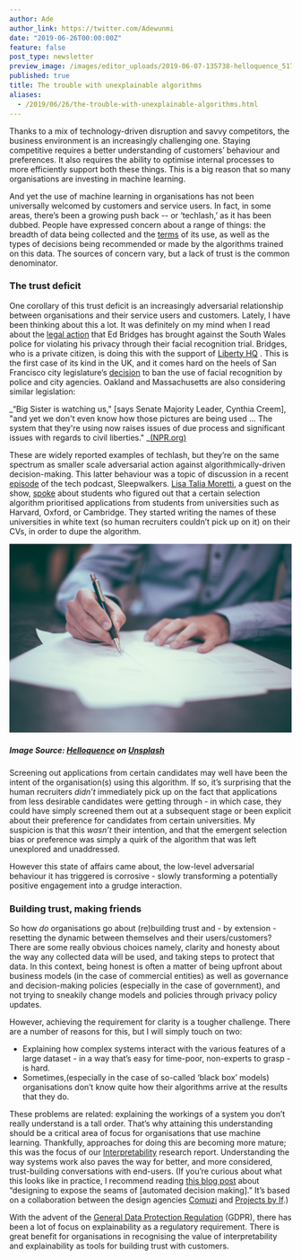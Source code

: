 ```yaml
---
author: Ade
author_link: https://twitter.com/Adewunmi
date: "2019-06-26T00:00:00Z"
feature: false
post_type: newsletter
preview_image: /images/editor_uploads/2019-06-07-135738-helloquence_51716_unsplash.jpg
published: true
title: The trouble with unexplainable algorithms
aliases:
  - /2019/06/26/the-trouble-with-unexplainable-algorithms.html
---
```


Thanks to a mix of technology-driven disruption and savvy competitors, the business environment is an increasingly challenging one. Staying competitive requires a better understanding of customers’ behaviour and preferences. It also requires the ability to optimise internal processes to more efficiently support both these things. This is a big reason that so many organisations are investing in machine learning.

And yet the use of machine learning in organisations has not been universally welcomed by customers and service users. In fact, in some areas, there’s been a growing push back -- or ‘techlash,’ as it has been dubbed. People have expressed concern about a range of things: the breadth of data being collected and the [terms](https://www.nbcnews.com/tech/security/millions-people-uploaded-photos-ever-app-then-company-used-them-n1003371) of its use, as well as the types of decisions being recommended or made by the algorithms trained on this data. The sources of concern vary, but a lack of trust is the common denominator.

### The trust deficit
One corollary of this trust deficit is an increasingly adversarial relationship between organisations and their service users and customers. Lately, I have been thinking about this a lot. It was definitely on my mind when I read about the [legal action](https://www.theguardian.com/technology/2019/may/21/office-worker-launches-uks-first-police-facial-recognition-legal-action) that Ed Bridges has brought against the South Wales police for violating his privacy through their facial recognition trial. Bridges, who is a private citizen, is doing this with the support of [Liberty HQ](https://www.libertyhumanrights.org.uk/news/press-releases-and-statements/liberty-client-takes-police-ground-breaking-facial-recognition) . This is the first case of its kind in the UK, and it comes hard on the heels of San Francisco city legislature’s [decision](https://text.npr.org/s.php?sId=723193785) to ban the use of facial recognition by police and city agencies. Oakland and Massachusetts are also considering similar legislation:

_“Big Sister is watching us," [says Senate Majority Leader, Cynthia Creem], "and yet we don't even know how those pictures are being used ... The system that they're using now raises issues of due process and significant issues with regards to civil liberties." _[(NPR.org)](https://text.npr.org/s.php?sId=723193785)

These are widely reported examples of techlash, but they’re on the same spectrum as smaller scale adversarial action against algorithmically-driven decision-making. This latter behaviour was a topic of discussion in a recent [episode](https://www.listennotes.com/podcasts/sleepwalkers/poker-face-bSmrcn6E1H4/) of the tech podcast, Sleepwalkers. [Lisa Talia Moretti](https://www.gold.ac.uk/institute-management-studies/staff/moretti-lisa/), a guest on the show, [spoke](https://lnns.co/0lIJtPjDcOf/371) about students who figured out that a certain selection algorithm prioritised applications from students from universities such as Harvard, Oxford, or Cambridge. They started writing the names of these universities in white text (so human recruiters couldn’t pick up on it) on their CVs, in order to dupe the algorithm.

![](/images/editor_uploads/2019-06-07-135738-helloquence_51716_unsplash.jpg)
##### Image Source:  [Helloquence](https://unsplash.com/@helloquence?utm_source=unsplash&utm_medium=referral&utm_content=creditCopyText) on [Unsplash](https://unsplash.com/)

Screening out applications from certain candidates may well have been the intent of the organisation(s) using this algorithm. If so, it’s surprising that the human recruiters _didn’t_ immediately pick up on the fact that applications from less desirable candidates were getting through - in which case, they could have simply screened them out at a subsequent stage or been explicit about their preference for candidates from certain universities. My suspicion is that this _wasn’t_ their intention, and that the emergent selection bias or preference was simply a quirk of the algorithm that was left unexplored and unaddressed.

However this state of affairs came about, the low-level adversarial behaviour it has triggered is corrosive - slowly transforming a potentially positive engagement into a grudge interaction.

### Building trust, making friends 
So how _do_ organisations go about (re)building trust and - by extension - resetting the dynamic between themselves and their users/customers? There are some really obvious choices namely, clarity and honesty about the way any collected data will be used, and taking steps to protect that data. In this context, being honest is often a matter of being upfront about business models (in the case of commercial entities) as well as governance and decision-making policies (especially in the case of government), and not trying to sneakily change models and policies through privacy policy updates. 

However, achieving the requirement for clarity is a tougher challenge. There are a number of reasons for this, but I will simply touch on two: 

* Explaining how complex systems interact with the various features of a large dataset - in a way that’s easy for time-poor, non-experts to grasp - is hard.
* Sometimes,(especially in the case of so-called ‘black box’ models) organisations don’t know quite how their algorithms arrive at the results that they do. 

These problems are related: explaining the workings of a system you don’t really understand is a tall order. That’s why attaining this understanding should be a critical area of focus for organisations that use machine learning. Thankfully, approaches for doing this are becoming more mature; this was the focus of our [Interpretability](https://blog.fastforwardlabs.com/2017/08/02/business-interpretability.html) research report.  Understanding the way systems work also paves the way for better, and more considered, trust-building conversations with end-users. (If you’re curious about what this looks like in practice, I recommend reading [this blog post](https://www.projectsbyif.com/blog/learning-through-making-understanding-what-young-people-think-about-ai-and-data-privacy/) about “designing to expose the seams of [automated decision making].” It’s based on a collaboration between the design agencies [Comuzi](https://comuzi.xyz/#) and [Projects by If](https://www.projectsbyif.com/).) 

With the advent of the [General Data Protection Regulation](https://en.wikipedia.org/wiki/General_Data_Protection_Regulation) (GDPR), there has  been a lot of focus on explainability as a regulatory requirement. There is great benefit for organisations in recognising the value of interpretability and explainability as tools for building trust with customers.